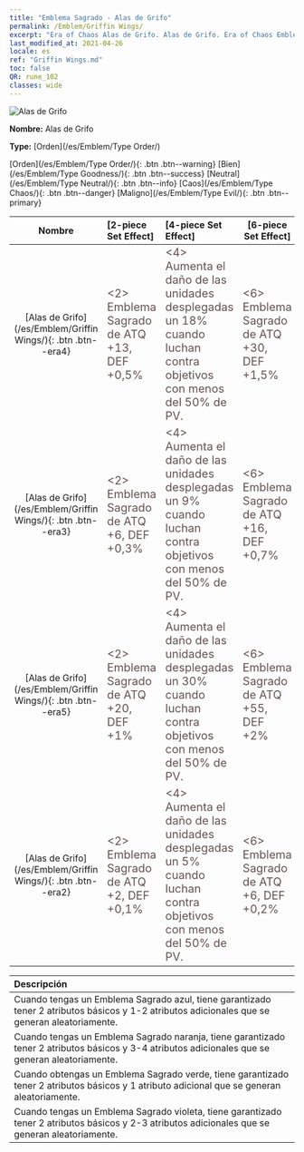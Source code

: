 ```yaml
---
title: "Emblema Sagrado - Alas de Grifo"
permalink: /Emblem/Griffin Wings/
excerpt: "Era of Chaos Alas de Grifo. Alas de Grifo. Era of Chaos Emblema Sagrado Alas de Grifo. Era of Chaos Orden Alas de Grifo"
last_modified_at: 2021-04-26
locale: es
ref: "Griffin Wings.md"
toc: false
QR: rune_102
classes: wide
---
```


  ![Alas de Grifo](/images/r/rune_icon_102.png)

 **Nombre:** Alas de Grifo

 **Type:** [Orden](/es/Emblem/Type Order/)

  [Orden](/es/Emblem/Type Order/){: .btn .btn--warning}   [Bien](/es/Emblem/Type Goodness/){: .btn .btn--success}   [Neutral](/es/Emblem/Type Neutral/){: .btn .btn--info}   [Caos](/es/Emblem/Type Chaos/){: .btn .btn--danger}   [Maligno](/es/Emblem/Type Evil/){: .btn .btn--primary} 

  |  Nombre    | [2-piece Set Effect] | [4-piece Set Effect] | [6-piece Set Effect]  | 
  |:-----------------------:|:-------------------|:-----------------|----------------| 
  | [Alas de Grifo](/es/Emblem/Griffin Wings/){: .btn .btn--era4} | <span style="color: #645252;font-size:20px">&lt;2&gt; Emblema Sagrado de ATQ +13, DEF +0,5%</span> | <span style="color: #645252;font-size:20px">&lt;4&gt; Aumenta el daño de las unidades desplegadas un 18% cuando luchan contra objetivos con menos del 50% de PV.</span> | <span style="color: #645252;font-size:20px">&lt;6&gt; Emblema Sagrado de ATQ +30, DEF +1,5%</span> | 
  | [Alas de Grifo](/es/Emblem/Griffin Wings/){: .btn .btn--era3} | <span style="color: #645252;font-size:20px">&lt;2&gt; Emblema Sagrado de ATQ +6, DEF +0,3%</span> | <span style="color: #645252;font-size:20px">&lt;4&gt; Aumenta el daño de las unidades desplegadas un 9% cuando luchan contra objetivos con menos del 50% de PV.</span> | <span style="color: #645252;font-size:20px">&lt;6&gt; Emblema Sagrado de ATQ +16, DEF +0,7%</span> | 
  | [Alas de Grifo](/es/Emblem/Griffin Wings/){: .btn .btn--era5} | <span style="color: #645252;font-size:20px">&lt;2&gt; Emblema Sagrado de ATQ +20, DEF +1%</span> | <span style="color: #645252;font-size:20px">&lt;4&gt; Aumenta el daño de las unidades desplegadas un 30% cuando luchan contra objetivos con menos del 50% de PV.</span> | <span style="color: #645252;font-size:20px">&lt;6&gt; Emblema Sagrado de ATQ +55, DEF +2%</span> | 
  | [Alas de Grifo](/es/Emblem/Griffin Wings/){: .btn .btn--era2} | <span style="color: #645252;font-size:20px">&lt;2&gt; Emblema Sagrado de ATQ +2, DEF +0,1%</span> | <span style="color: #645252;font-size:20px">&lt;4&gt; Aumenta el daño de las unidades desplegadas un 5% cuando luchan contra objetivos con menos del 50% de PV.</span> | <span style="color: #645252;font-size:20px">&lt;6&gt; Emblema Sagrado de ATQ +6, DEF +0,2%</span> | 

  |         Descripción            | 
  |:-------------------------------|
  | Cuando tengas un Emblema Sagrado azul, tiene garantizado tener 2 atributos básicos y 1-2 atributos adicionales que se generan aleatoriamente. |
  | Cuando tengas un Emblema Sagrado naranja, tiene garantizado tener 2 atributos básicos y 3-4 atributos adicionales que se generan aleatoriamente. |
  | Cuando obtengas un Emblema Sagrado verde, tiene garantizado tener 2 atributos básicos y 1 atributo adicional que se generan aleatoriamente. |
  | Cuando tengas un Emblema Sagrado violeta, tiene garantizado tener 2 atributos básicos y 2-3 atributos adicionales que se generan aleatoriamente. |

